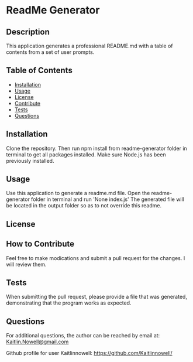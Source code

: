 # ReadMe Generator

## Description

This application generates a professional README.md with a table of contents from a set of user prompts.

## Table of Contents

- [Installation](#installation)
- [Usage](#usage)
- [License](#license)
- [Contribute](#how-to-contribute)
- [Tests](#tests)
- [Questions](#questions)

## Installation

Clone the repository. Then run npm install from readme-generator folder in terminal to get all packages installed.
Make sure Node.js has been previously installed.

## Usage

Use this application to generate a readme.md file. 
Open the readme-generator folder in terminal and run 'None index.js'
The generated file will be located in the output folder so as to not override this readme.

## License



## How to Contribute

Feel free to make modications and submit a pull request for the changes. I will review them.

## Tests

When submitting the pull request, please provide a file that was generated, demonstrating that the program works as expected.

## Questions

For additional questions, the author can be reached by email at:
Kaitlin.Nowell@gmail.com

Github profile for user Kaitlinnowell:
https://github.com/Kaitlinnowell/
